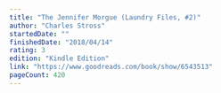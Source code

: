 ```yaml
---
title: "The Jennifer Morgue (Laundry Files, #2)"
author: "Charles Stross"
startedDate: ""
finishedDate: "2018/04/14"
rating: 3
edition: "Kindle Edition"
link: "https://www.goodreads.com/book/show/6543513"
pageCount: 420
---
```



